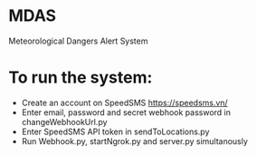 # MDAS
Meteorological Dangers Alert System


# To run the system:
- Create an account on SpeedSMS https://speedsms.vn/
- Enter email, password and secret webhook password in changeWebhookUrl.py
- Enter SpeedSMS API token in sendToLocations.py
- Run Webhook.py, startNgrok.py and server.py simultanously
